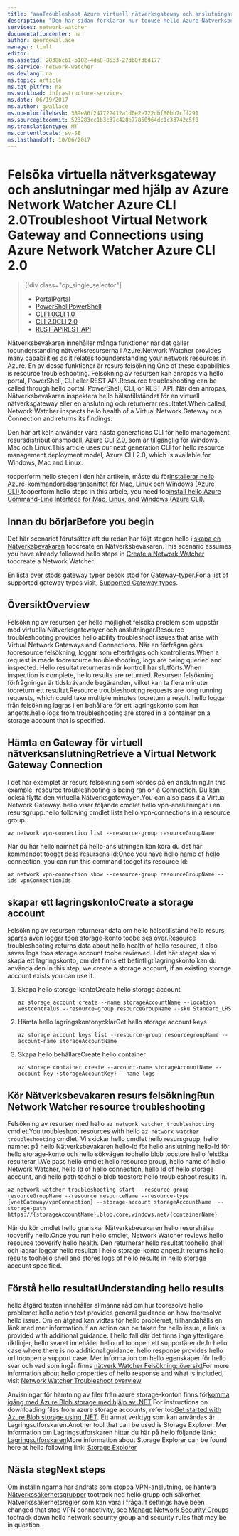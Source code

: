 ```yaml
---
title: "aaaTroubleshoot Azure virtuell nätverksgateway och anslutningar - Azure CLI 2.0 | Microsoft Docs"
description: "Den här sidan förklarar hur toouse hello Azure Nätverksbevakaren felsöka Azure CLI 2.0"
services: network-watcher
documentationcenter: na
author: georgewallace
manager: timlt
editor: 
ms.assetid: 2838bc61-b182-4da8-8533-27db8fdbd177
ms.service: network-watcher
ms.devlang: na
ms.topic: article
ms.tgt_pltfrm: na
ms.workload: infrastructure-services
ms.date: 06/19/2017
ms.author: gwallace
ms.openlocfilehash: 389e86f247722412a1d0e2e722dbf80bb7cff291
ms.sourcegitcommit: 523283cc1b3c37c428e77850964dc1c33742c5f0
ms.translationtype: MT
ms.contentlocale: sv-SE
ms.lasthandoff: 10/06/2017
---
```

# <a name="troubleshoot-virtual-network-gateway-and-connections-using-azure-network-watcher-azure-cli-20"></a><span data-ttu-id="fe5ec-103">Felsöka virtuella nätverksgateway och anslutningar med hjälp av Azure Network Watcher Azure CLI 2.0</span><span class="sxs-lookup"><span data-stu-id="fe5ec-103">Troubleshoot Virtual Network Gateway and Connections using Azure Network Watcher Azure CLI 2.0</span></span>

> [!div class="op_single_selector"]
> - [<span data-ttu-id="fe5ec-104">Portal</span><span class="sxs-lookup"><span data-stu-id="fe5ec-104">Portal</span></span>](network-watcher-troubleshoot-manage-portal.md)
> - [<span data-ttu-id="fe5ec-105">PowerShell</span><span class="sxs-lookup"><span data-stu-id="fe5ec-105">PowerShell</span></span>](network-watcher-troubleshoot-manage-powershell.md)
> - [<span data-ttu-id="fe5ec-106">CLI 1.0</span><span class="sxs-lookup"><span data-stu-id="fe5ec-106">CLI 1.0</span></span>](network-watcher-troubleshoot-manage-cli-nodejs.md)
> - [<span data-ttu-id="fe5ec-107">CLI 2.0</span><span class="sxs-lookup"><span data-stu-id="fe5ec-107">CLI 2.0</span></span>](network-watcher-troubleshoot-manage-cli.md)
> - [<span data-ttu-id="fe5ec-108">REST-API</span><span class="sxs-lookup"><span data-stu-id="fe5ec-108">REST API</span></span>](network-watcher-troubleshoot-manage-rest.md)

<span data-ttu-id="fe5ec-109">Nätverksbevakaren innehåller många funktioner när det gäller toounderstanding nätverksresurserna i Azure.</span><span class="sxs-lookup"><span data-stu-id="fe5ec-109">Network Watcher provides many capabilities as it relates toounderstanding your network resources in Azure.</span></span> <span data-ttu-id="fe5ec-110">En av dessa funktioner är resurs felsökning.</span><span class="sxs-lookup"><span data-stu-id="fe5ec-110">One of these capabilities is resource troubleshooting.</span></span> <span data-ttu-id="fe5ec-111">Felsökning av resursen kan anropas via hello portal, PowerShell, CLI eller REST API.</span><span class="sxs-lookup"><span data-stu-id="fe5ec-111">Resource troubleshooting can be called through hello portal, PowerShell, CLI, or REST API.</span></span> <span data-ttu-id="fe5ec-112">När den anropas, Nätverksbevakaren inspektera hello hälsotillståndet för en virtuell nätverksgateway eller en anslutning och returnerar resultatet.</span><span class="sxs-lookup"><span data-stu-id="fe5ec-112">When called, Network Watcher inspects hello health of a Virtual Network Gateway or a Connection and returns its findings.</span></span>

<span data-ttu-id="fe5ec-113">Den här artikeln använder våra nästa generations CLI för hello management resursdistributionsmodell, Azure CLI 2.0, som är tillgänglig för Windows, Mac och Linux.</span><span class="sxs-lookup"><span data-stu-id="fe5ec-113">This article uses our next generation CLI for hello resource management deployment model, Azure CLI 2.0, which is available for Windows, Mac and Linux.</span></span>

<span data-ttu-id="fe5ec-114">tooperform hello stegen i den här artikeln, måste du för[installerar hello Azure-kommandoradsgränssnittet för Mac, Linux och Windows (Azure CLI)](https://docs.microsoft.com/en-us/cli/azure/install-az-cli2).</span><span class="sxs-lookup"><span data-stu-id="fe5ec-114">tooperform hello steps in this article, you need too[install hello Azure Command-Line Interface for Mac, Linux, and Windows (Azure CLI)](https://docs.microsoft.com/en-us/cli/azure/install-az-cli2).</span></span>

## <a name="before-you-begin"></a><span data-ttu-id="fe5ec-115">Innan du börjar</span><span class="sxs-lookup"><span data-stu-id="fe5ec-115">Before you begin</span></span>

<span data-ttu-id="fe5ec-116">Det här scenariot förutsätter att du redan har följt stegen hello i [skapa en Nätverksbevakaren](network-watcher-create.md) toocreate en Nätverksbevakaren.</span><span class="sxs-lookup"><span data-stu-id="fe5ec-116">This scenario assumes you have already followed hello steps in [Create a Network Watcher](network-watcher-create.md) toocreate a Network Watcher.</span></span>

<span data-ttu-id="fe5ec-117">En lista över stöds gateway typer besök [stöd för Gateway-typer](network-watcher-troubleshoot-overview.md#supported-gateway-types).</span><span class="sxs-lookup"><span data-stu-id="fe5ec-117">For a list of supported gateway types visit, [Supported Gateway types](network-watcher-troubleshoot-overview.md#supported-gateway-types).</span></span>

## <a name="overview"></a><span data-ttu-id="fe5ec-118">Översikt</span><span class="sxs-lookup"><span data-stu-id="fe5ec-118">Overview</span></span>

<span data-ttu-id="fe5ec-119">Felsökning av resursen ger hello möjlighet felsöka problem som uppstår med virtuella Nätverksgatewayer och anslutningar.</span><span class="sxs-lookup"><span data-stu-id="fe5ec-119">Resource troubleshooting provides hello ability troubleshoot issues that arise with Virtual Network Gateways and Connections.</span></span> <span data-ttu-id="fe5ec-120">När en förfrågan görs tooresource felsökning, loggar som efterfrågas och kontrolleras.</span><span class="sxs-lookup"><span data-stu-id="fe5ec-120">When a request is made tooresource troubleshooting, logs are being queried and inspected.</span></span> <span data-ttu-id="fe5ec-121">Hello resultat returneras när kontroll har slutförts.</span><span class="sxs-lookup"><span data-stu-id="fe5ec-121">When inspection is complete, hello results are returned.</span></span> <span data-ttu-id="fe5ec-122">Resursen felsökning förfrågningar är tidskrävande begäranden, vilket kan ta flera minuter tooreturn ett resultat.</span><span class="sxs-lookup"><span data-stu-id="fe5ec-122">Resource troubleshooting requests are long running requests, which could take multiple minutes tooreturn a result.</span></span> <span data-ttu-id="fe5ec-123">hello loggar från felsökning lagras i en behållare för ett lagringskonto som har angetts.</span><span class="sxs-lookup"><span data-stu-id="fe5ec-123">hello logs from troubleshooting are stored in a container on a storage account that is specified.</span></span>

## <a name="retrieve-a-virtual-network-gateway-connection"></a><span data-ttu-id="fe5ec-124">Hämta en Gateway för virtuell nätverksanslutning</span><span class="sxs-lookup"><span data-stu-id="fe5ec-124">Retrieve a Virtual Network Gateway Connection</span></span>

<span data-ttu-id="fe5ec-125">I det här exemplet är resurs felsökning som kördes på en anslutning.</span><span class="sxs-lookup"><span data-stu-id="fe5ec-125">In this example, resource troubleshooting is being ran on a Connection.</span></span> <span data-ttu-id="fe5ec-126">Du kan också flytta den virtuella Nätverksgatewayen.</span><span class="sxs-lookup"><span data-stu-id="fe5ec-126">You can also pass it a Virtual Network Gateway.</span></span> <span data-ttu-id="fe5ec-127">hello visar följande cmdlet hello vpn-anslutningar i en resursgrupp.</span><span class="sxs-lookup"><span data-stu-id="fe5ec-127">hello following cmdlet lists hello vpn-connections in a resource group.</span></span>

```azurecli
az network vpn-connection list --resource-group resourceGroupName
```

<span data-ttu-id="fe5ec-128">När du har hello namnet på hello-anslutningen kan köra du det här kommandot tooget dess resursens Id:</span><span class="sxs-lookup"><span data-stu-id="fe5ec-128">Once you have hello name of hello connection, you can run this command tooget its resource Id:</span></span>

```azurecli
az network vpn-connection show --resource-group resourceGroupName --ids vpnConnectionIds
```

## <a name="create-a-storage-account"></a><span data-ttu-id="fe5ec-129">skapar ett lagringskonto</span><span class="sxs-lookup"><span data-stu-id="fe5ec-129">Create a storage account</span></span>

<span data-ttu-id="fe5ec-130">Felsökning av resursen returnerar data om hello hälsotillstånd hello resurs, sparas även loggar tooa storage-konto toobe ses över.</span><span class="sxs-lookup"><span data-stu-id="fe5ec-130">Resource troubleshooting returns data about hello health of hello resource, it also saves logs tooa storage account toobe reviewed.</span></span> <span data-ttu-id="fe5ec-131">I det här steget ska vi skapa ett lagringskonto, om det finns ett befintligt lagringskonto kan du använda den.</span><span class="sxs-lookup"><span data-stu-id="fe5ec-131">In this step, we create a storage account, if an existing storage account exists you can use it.</span></span>

1. <span data-ttu-id="fe5ec-132">Skapa hello storage-konto</span><span class="sxs-lookup"><span data-stu-id="fe5ec-132">Create hello storage account</span></span>

    ```azurecli
    az storage account create --name storageAccountName --location westcentralus --resource-group resourceGroupName --sku Standard_LRS
    ```

1. <span data-ttu-id="fe5ec-133">Hämta hello lagringskontonycklar</span><span class="sxs-lookup"><span data-stu-id="fe5ec-133">Get hello storage account keys</span></span>

    ```azurecli
    az storage account keys list --resource-group resourcegroupName --account-name storageAccountName
    ```

1. <span data-ttu-id="fe5ec-134">Skapa hello behållare</span><span class="sxs-lookup"><span data-stu-id="fe5ec-134">Create hello container</span></span>

    ```azurecli
    az storage container create --account-name storageAccountName --account-key {storageAccountKey} --name logs
    ```

## <a name="run-network-watcher-resource-troubleshooting"></a><span data-ttu-id="fe5ec-135">Kör Nätverksbevakaren resurs felsökning</span><span class="sxs-lookup"><span data-stu-id="fe5ec-135">Run Network Watcher resource troubleshooting</span></span>

<span data-ttu-id="fe5ec-136">Felsökning av resurser med hello `az network watcher troubleshooting` cmdlet.</span><span class="sxs-lookup"><span data-stu-id="fe5ec-136">You troubleshoot resources with hello `az network watcher troubleshooting` cmdlet.</span></span> <span data-ttu-id="fe5ec-137">Vi skickar hello cmdlet hello resursgrupp, hello namnet på hello Nätverksbevakaren hello-Id för hello anslutning hello-Id för hello storage-konto och hello sökvägen toohello blob toostore hello felsöka resulterar i.</span><span class="sxs-lookup"><span data-stu-id="fe5ec-137">We pass hello cmdlet hello resource group, hello name of hello Network Watcher, hello Id of hello connection, hello Id of hello storage account, and hello path toohello blob toostore hello troubleshoot results in.</span></span>

```azurecli
az network watcher troubleshooting start --resource-group resourceGroupName --resource resourceName --resource-type {vnetGateway/vpnConnection} --storage-account storageAccountName  --storage-path https://{storageAccountName}.blob.core.windows.net/{containerName}
```

<span data-ttu-id="fe5ec-138">När du kör cmdlet hello granskar Nätverksbevakaren hello resurshälsa tooverify hello.</span><span class="sxs-lookup"><span data-stu-id="fe5ec-138">Once you run hello cmdlet, Network Watcher reviews hello resource tooverify hello health.</span></span> <span data-ttu-id="fe5ec-139">Den returnerar hello resultat toohello shell och lagrar loggar hello resultat i hello storage-konto anges.</span><span class="sxs-lookup"><span data-stu-id="fe5ec-139">It returns hello results toohello shell and stores logs of hello results in hello storage account specified.</span></span>

## <a name="understanding-hello-results"></a><span data-ttu-id="fe5ec-140">Förstå hello resultat</span><span class="sxs-lookup"><span data-stu-id="fe5ec-140">Understanding hello results</span></span>

<span data-ttu-id="fe5ec-141">hello åtgärd texten innehåller allmänna råd om hur tooresolve hello problemet.</span><span class="sxs-lookup"><span data-stu-id="fe5ec-141">hello action text provides general guidance on how tooresolve hello issue.</span></span> <span data-ttu-id="fe5ec-142">Om en åtgärd kan vidtas för hello problemet, tillhandahålls en länk med mer information.</span><span class="sxs-lookup"><span data-stu-id="fe5ec-142">If an action can be taken for hello issue, a link is provided with additional guidance.</span></span> <span data-ttu-id="fe5ec-143">I hello fall där det finns inga ytterligare riktlinjer, hello svaret innehåller hello url tooopen ett supportärende.</span><span class="sxs-lookup"><span data-stu-id="fe5ec-143">In hello case where there is no additional guidance, hello response provides hello url tooopen a support case.</span></span>  <span data-ttu-id="fe5ec-144">Mer information om hello egenskaper för hello svar och vad som ingår finns [nätverk Watcher Felsökning: översikt](network-watcher-troubleshoot-overview.md)</span><span class="sxs-lookup"><span data-stu-id="fe5ec-144">For more information about hello properties of hello response and what is included, visit [Network Watcher Troubleshoot overview](network-watcher-troubleshoot-overview.md)</span></span>

<span data-ttu-id="fe5ec-145">Anvisningar för hämtning av filer från azure storage-konton finns för[komma igång med Azure Blob storage med hjälp av .NET](../storage/blobs/storage-dotnet-how-to-use-blobs.md).</span><span class="sxs-lookup"><span data-stu-id="fe5ec-145">For instructions on downloading files from azure storage accounts, refer too[Get started with Azure Blob storage using .NET](../storage/blobs/storage-dotnet-how-to-use-blobs.md).</span></span> <span data-ttu-id="fe5ec-146">Ett annat verktyg som kan användas är Lagringsutforskaren.</span><span class="sxs-lookup"><span data-stu-id="fe5ec-146">Another tool that can be used is Storage Explorer.</span></span> <span data-ttu-id="fe5ec-147">Mer information om Lagringsutforskaren hittar du här på hello följande länk: [Lagringsutforskaren](http://storageexplorer.com/)</span><span class="sxs-lookup"><span data-stu-id="fe5ec-147">More information about Storage Explorer can be found here at hello following link: [Storage Explorer](http://storageexplorer.com/)</span></span>

## <a name="next-steps"></a><span data-ttu-id="fe5ec-148">Nästa steg</span><span class="sxs-lookup"><span data-stu-id="fe5ec-148">Next steps</span></span>

<span data-ttu-id="fe5ec-149">Om inställningarna har ändrats som stoppa VPN-anslutning, se [hantera Nätverkssäkerhetsgrupper](../virtual-network/virtual-network-manage-nsg-arm-portal.md) tootrack ned hello grupp och säkerhet Nätverkssäkerhetsregler som kan vara i fråga.</span><span class="sxs-lookup"><span data-stu-id="fe5ec-149">If settings have been changed that stop VPN connectivity, see [Manage Network Security Groups](../virtual-network/virtual-network-manage-nsg-arm-portal.md) tootrack down hello network security group and security rules that may be in question.</span></span>
